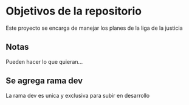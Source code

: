 # Objetivos de la repositorio

Este proyecto se encarga de manejar los planes de la liga de la justicia


## Notas
Pueden hacer lo que quieran...

## Se agrega rama dev
La rama dev es unica y exclusiva para subir en desarrollo 
